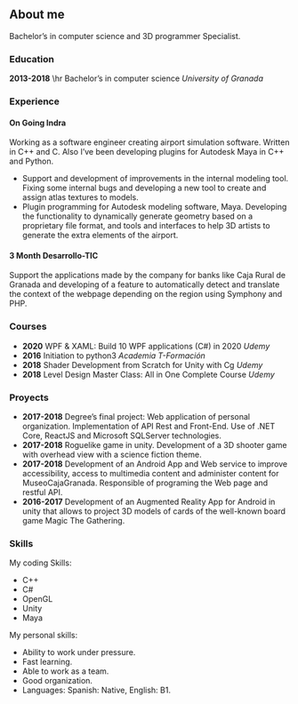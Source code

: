## About me

Bachelor’s in computer science and 3D programmer Specialist.

### Education

**2013-2018** \hr  Bachelor’s in computer science  _University of Granada_

### Experience

#### On Going **Indra**

Working as a software engineer creating airport simulation software. Written in C++
and C. Also I’ve been developing plugins for Autodesk Maya in C++ and Python.
- Support and development of improvements in the internal modeling tool. Fixing
some internal bugs and developing a new tool to create and assign atlas textures
to models.
- Plugin programming for Autodesk modeling software, Maya. Developing the
functionality to dynamically generate geometry based on a proprietary file format, and tools and interfaces to help 3D artists to generate the extra elements
of the airport.


#### 3 Month **Desarrollo-TIC**

Support the applications made by the company for banks like Caja Rural de Granada
and developing of a feature to automatically detect and translate the context of the
webpage depending on the region using Symphony and PHP.



### Courses

- **2020**  WPF & XAML: Build 10 WPF applications (C#) in 2020  _Udemy_
- **2016**  Initiation to python3   _Academia T-Formación_
- **2018**  Shader Development from Scratch for Unity with Cg   _Udemy_
- **2018**  Level Design Master Class: All in One Complete Course   _Udemy_

### Proyects

- **2017-2018** Degree’s final project: Web application of personal organization. Implementation of API Rest and Front-End. Use of .NET Core, ReactJS
and Microsoft SQLServer technologies.
- **2017-2018** Roguelike game in unity. Development of a 3D shooter game with
overhead view with a science fiction theme.
- **2017-2018** Development of an Android App and Web service to improve accessibility, access to multimedia content and administer content for
MuseoCajaGranada. Responsible of programing the Web page and
restful API.
- **2016-2017** Development of an Augmented Reality App for Android in unity that
allows to project 3D models of cards of the well-known board game
Magic The Gathering.


### Skills

My coding Skills:
- C++
- C#
- OpenGL
- Unity
- Maya

My personal skills:
- Ability to work under pressure.
- Fast learning.
- Able to work as a team.
- Good organization.
- Languages: Spanish: Native, English: B1.



